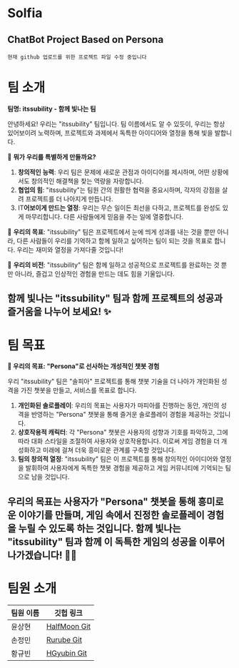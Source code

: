 # Solfia
ChatBot Project Based on Persona
---
`현재 github 업로드를 위한 프로젝트 파일 수정 중입니다`  
# 팀 소개
**팀명: itssubility - 함께 빛나는 팀**

안녕하세요! 우리는 "itssubility" 팀입니다. 팀 이름에서도 알 수 있듯이, 우리는 항상 있어보이려 노력하며, 프로젝트와 과제에서 독특한 아이디어와 열정을 통해 빛을 발합니다.

🌟 **뭐가 우리를 특별하게 만들까요?**

1. **창의적인 능력**: 우리 팀은 문제에 새로운 관점과 아이디어를 제시하며, 어떤 상황에서도 창의적인 해결책을 찾는 역량을 자랑합니다.
2. **협업의 힘**: "itssubility"는 팀원 간의 원활한 협력을 중요시하며, 각자의 강점을 살려 프로젝트를 더 나아지게 만듭니다.
3. IT**어보이게 만드는 열정**: 우리는 무슨 일이든 최선을 다하고, 프로젝트를 완성도 있게 마무리합니다. 다른 사람들에게 믿음을 주는 일에 열중합니다.

🌈 **우리의 목표**: "itssubility" 팀은 프로젝트에서 눈에 띄게 성과를 내는 것을 뿐만 아니라, 다른 사람들이 우리를 기억하고 함께 일하고 싶어하는 팀이 되는 것을 목표로 합니다. 우리는 재미와 열정을 가져다줄 것입니다!

🚀 **우리의 비전**: "itssubility" 팀은 함께 일하고 성공적으로 프로젝트를 완료하는 것 뿐만 아니라, 즐겁고 인상적인 경험을 만드는 데도 힘을 기울입니다.

함께 빛나는 "itssubility" 팀과 함께 프로젝트의 성공과 즐거움을 나누어 보세요! ✨
---
# 팀 목표
**🌟 우리의 목표: "Persona"로 선사하는 개성적인 챗봇 경험**

우리 "itssubility" 팀은 "솔피아" 프로젝트를 통해 챗봇 기술을 더 나아가 개인화된 성격을 가진 챗봇을 만들고, 서비스를 목표로 합니다.

1. **개인화된 솔로플레이**: 우리의 목표는 사용자가 마피아를 진행하는 동안, 개인의 성격을 반영하는 "Persona" 챗봇을 통해 즐거운 솔로플레이 경험을 제공하는 것입니다.
2. **상호작용적 캐릭터**: 각 "Persona" 챗봇은 사용자의 성향과 기호를 파악하고, 그에 따라 대화 스타일을 조절하여 사용자와 상호작용합니다. 이로써 게임 경험을 더 개성화하고 미래에 걸쳐 더욱 흥미로운 관계를 구축할 것입니다.
3. **팀의 창의적 열정**: "itssubility" 팀은 이 프로젝트를 통해 창의적인 아이디어와 열정을 발휘하여 사용자에게 독특한 챗봇 경험을 제공하고 게임 커뮤니티에 기억되는 팀으로 남을 것입니다.

우리의 목표는 사용자가 "Persona" 챗봇을 통해 흥미로운 이야기를 만들며, 게임 속에서 진정한 솔로플레이 경험을 누릴 수 있도록 하는 것입니다. 함께 빛나는 "itssubility" 팀과 함께 이 독특한 게임의 성공을 이루어나가겠습니다! 🚀✨
---
# 팀원 소개

| 팀원 이름   | 깃헙 링크                              |
|------------|--------------------------------------|
| 윤상현   | [HalfMoon Git](https://github.com/HalfMoon1008) |
| 손정민   | [Rurube Git](https://github.com/rurube) |
| 황규빈   | [HGyubin Git](https://github.com/HGyubin) |

